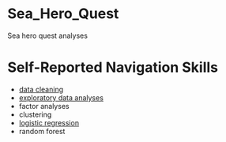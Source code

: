 # Sea_Hero_Quest
Sea hero quest analyses


# Self-Reported Navigation Skills
- [data cleaning]()
- [exploratory data analyses](https://github.com/LilianYou/Sea_Hero_Quest/blob/main/DemographicsAnalysis-shared.ipynb)
- factor analyses
- clustering
- [logistic regression](https://github.com/LilianYou/Sea_Hero_Quest/blob/main/Ordinal_Regression_Analysis_shared.ipynb)
- random forest
